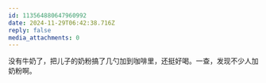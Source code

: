```yaml
---
id: 113564880647960992
date: 2024-11-29T06:42:38.716Z
reply: false
media_attachments: 0
---
```


没有牛奶了，把儿子的奶粉搞了几勺加到咖啡里，还挺好喝。一查，发现不少人加奶粉啊。

